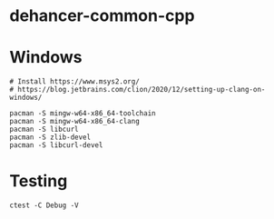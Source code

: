# dehancer-common-cpp

Windows
=======
    
    # Install https://www.msys2.org/
    # https://blog.jetbrains.com/clion/2020/12/setting-up-clang-on-windows/

    pacman -S mingw-w64-x86_64-toolchain
    pacman -S mingw-w64-x86_64-clang
    pacman -S libcurl
    pacman -S zlib-devel
    pacman -S libcurl-devel

Testing 
=======
    ctest -C Debug -V